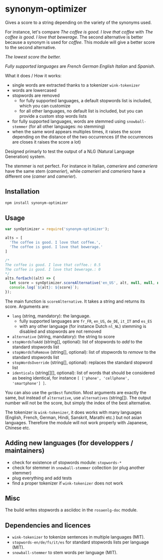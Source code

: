 <!--
Copyright 2019 Ludan Stoecklé
SPDX-License-Identifier: CC-BY-4.0
-->
# synonym-optimizer

Gives a score to a string depending on the variety of the synonyms used. 

For instance, let's compare _The coffee is good. I love that coffee_ with _The coffee is good. I love that bewerage_. The second alternative is better because a synonym is used for _coffee_. This module will give a better score to the second alternative.

*The lowest score the better.*

_Fully supported languages_ are *French* *German* *English* *Italian* and *Spanish*.

What it does / How it works:

* single words are extracted thanks to a tokenizer `wink-tokenizer`
* words are lowercased
* stopwords are removed
  * for fully supported languages, a default stopwords list is included, which you can customize
  * for all other languages, no default list is included, but you can provide a custom stop words lists
* for fully supported languages, words are stemmed using `snowball-stemmer` (for all other languages: no stemming)
* when the same word appears multiples times, it raises the score depending on the distance of the two occurrences (if the occurrences are closes it raises the score a lot)

Designed primarly to test the output of a NLG (Natural Language Generation) system.

The stemmer is not perfect. For instance in Italian, _cameriere_ and _cameriera_ have the same stem (_camerier_), while _camerieri_ and _cameriera_ have a different one (_camer_ and _camerier_).

## Installation 
```sh
npm install synonym-optimizer
```

## Usage

```javascript
var synOptimizer = require('synonym-optimizer');

alts = [
  'The coffee is good. I love that coffee.',
  'The coffee is good. I love that bewerage.'
]

/*
The coffee is good. I love that coffee.: 0.5
The coffee is good. I love that bewerage.: 0
*/
alts.forEach((alt) => {
  let score = synOptimizer.scoreAlternative('en_US', alt, null, null, null, null);
  console.log(`${alt}: ${score}`);
});
```

The main function is `scoreAlternative`. It takes a string and returns its score. Arguments are:

* `lang` (string, mandatory): the language.
  * fully supported languages are `fr_FR`, `en_US`, `de_DE`, `it_IT` and `es_ES`
  * with any other language (for instance Dutch `nl_NL`) stemming is disabled and stopwords are not removed
* `alternative` (string, mandatory): the string to score
* `stopWordsToAdd` (string[], optional): list of stopwords to _add_ to the standard stopwords list
* `stopWordsToRemove` (string[], optional): list of stopwords to _remove_ to the standard stopwords list
* `stopWordsOverride` (string[], optional): replaces the standard stopword list
* `identicals` (string[][], optional): list of words that should be considered as beeing identical, for instance `[ ['phone', 'cellphone', 'smartphone'] ]`.

You can also use the `getBest` function. Most arguments are exactly the same, but instead of `alternative`, use `alternatives` (string[]). The output number will not be the score, but simply the index of the best alternative.

The tokenizer is `wink-tokenizer`, it does works with many languages (English, French, German, Hindi, Sanskrit, Marathi etc.) but not asian languages. Therefore the module will not work properly with Japanese, Chinese etc.


## Adding new languages (for developpers / maintainers)

* check for existence of stopwords module: `stopwords-*`
* check for stemmer in `snowball-stemmer` collection (or plug another stemmer)
* plug everything and add tests
* find a proper tokenizer if `wink-tokenizer` does not work

## Misc

The build writes stopwords a asciidoc in the `rosaenlg-doc` module.

## Dependencies and licences

* `wink-tokenizer` to tokenize sentences in multiple languages (MIT).
* `stopwords-en/de/fs/it/es` for standard stopwords lists per language (MIT).
* `snowball-stemmer` to stem words per language (MIT).

